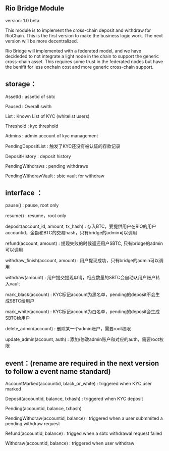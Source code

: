 ## Rio Bridge Module

version: 1.0 beta

This module is to implement the cross-chain deposit and withdraw for RioChain. This is the first version to make the  business logic work. The next version will be more decentralized.

Rio Bridge will implemented with a federated model, and we have decideded to not integrate a light node in the chain to support the generic cross-chain asset. This requires some trust in the federated nodes but have the benifit for less onchain cost and more generic cross-chain support.

## storage：
AssetId : assetid of sbtc

Paused : Overall swith
        
List : Known List of KYC (whitelist users)
        
Threshold : kyc threshold
        
Admins : admin account of kyc management
        
PendingDepositList : 触发了KYC还没有被认证的存款记录
        
DepositHistory : deposit history
        
PendingWithdraws : pending withdraws
        
PendingWithdrawVault : sbtc vault for withdraw

## interface ：

pause() : pause, root only

resume() : resume，root only

deposit(account_id, amount, tx_hash) : 存入BTC，要提供用户在RIO的用户accountid，金额和BTC的交易hash，只有bridge的admin可以调用

refund(account, amount) : 提现失败的时候返还用户SBTC, 只有bridge的admin可以调用

withdraw_finish(account, amount) : 用户提现成功，只有bridge的admin可以调用

withdraw(amount) : 用户提交提现申请，相应数量的SBTC会自动从用户账户转入vault

mark_black(account) : KYC标记account为黑名单，pending的deposit不会生成SBTC给用户

mark_white(account) : KYC标记account为白名单，pending的deposit会生成SBTC给用户

delete_admin(account) : 删除某一个admin账户，需要root权限

update_admin(account, auth) : 添加/修改admin账户和对应的auth，需要root权限

## event：(rename are required in the next version to follow a event name standard)

AccountMarked(accountid, black_or_white) : triggered when KYC user marked 

Deposit(accountid, balance, txhash) : triggered when KYC deposit

Pending(accountid, balance, txhash)

PendingWithdraw(accountid, balance) : triggered when a user submmited a pending withdraw request

Refund(accountid, balance) : trigged when a sbtc withdrawal request failed

Withdraw(accountid, balance) : triggered when user withdraw
